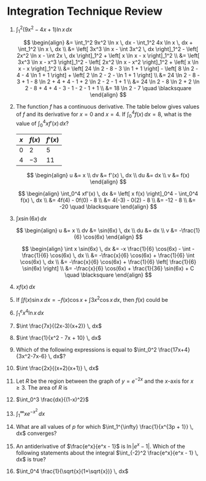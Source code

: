 # Integration Technique Review

1. $\int_1^2 (9x^2 - 4x + 1) \ln x \, dx$

    $$
    \begin{align}
    &= \int_1^2 9x^2 \ln x \, dx - \int_1^2 4x \ln x \, dx + \int_1^2 \ln x \, dx \\
    &= \left[ 3x^3 \ln x - \int 3x^2 \, dx \right]_1^2 - \left[ 2x^2 \ln x - \int 2x \, dx \right]_1^2 + \left[ x \ln x - x \right]_1^2 \\
    &= \left[ 3x^3 \ln x - x^3 \right]_1^2 - \left[ 2x^2 \ln x - x^2 \right]_1^2 + \left[ x \ln x - x \right]_1^2 \\
    &= \left[ 24 \ln 2 - 8 - 3 \ln 1 + 1 \right] - \left[ 8 \ln 2 - 4 - 4 \ln 1 + 1 \right] + \left[ 2 \ln 2 - 2 - \ln 1 + 1 \right] \\
    &= 24 \ln 2 - 8 - 3 + 1 - 8 \ln 2 + 4 + 4 - 1 + 2 \ln 2 - 2 - 1 + 1 \\
    &= 24 \ln 2 - 8 \ln 2 + 2 \ln 2 - 8 + 4 + 4 - 3 - 1 - 2 - 1 + 1 \\
    &= 18 \ln 2 - 7 \quad \blacksquare
    \end{align}
    $$

2. The function $f$ has a continuous derivative. The table below gives values of $f$ and its derivative for $x=0$ and $x=4$. If $\int_0^4 f(x) \, dx = 8$, what is the value of $\int_0^4 xf'(x) \, dx$?

    | $x$ | $f(x)$ | $f'(x)$ |
    |-----|--------|---------|
    | $0$ | $2$    | $5$     |
    | $4$ | $-3$   | $11$    |

    $$
    \begin{align}
    u &= x \\
    dv &= f'(x) \, dx \\
    du &= dx \\
    v &= f(x)
    \end{align}
    $$

    $$
    \begin{align}
    \int_0^4 xf'(x) \, dx &= \left[ x f(x) \right]_0^4 - \int_0^4 f(x) \, dx \\
    &= 4f(4) - 0f(0) - 8 \\
    &= 4(-3) - 0(2) - 8 \\
    &= -12 - 8 \\
    &= -20 \quad \blacksquare
    \end{align}
    $$

3. $\int x \sin(6x) \, dx$

    $$
    \begin{align}
    u &= x \\
    dv &= \sin(6x) \, dx \\
    du &= dx \\
    v &= -\frac{1}{6} \cos(6x)
    \end{align}
    $$

    $$
    \begin{align}
    \int x \sin(6x) \, dx &= -x \frac{1}{6} \cos(6x) - \int -\frac{1}{6} \cos(6x) \, dx \\
    &= -\frac{x}{6} \cos(6x) + \frac{1}{6} \int \cos(6x) \, dx \\
    &= -\frac{x}{6} \cos(6x) + \frac{1}{6} \left[ \frac{1}{6} \sin(6x) \right] \\
    &= -\frac{x}{6} \cos(6x) + \frac{1}{36} \sin(6x) + C \quad \blacksquare
    \end{align}
    $$

4. $x f(x) \, dx$
5. If $\int f(x) \sin x \, dx = - f(x) \cos x + \int 3x^2 \cos x \, dx$, then $f(x)$ could be
6. $\int_1^e x^4 \ln x \, dx$
7. $\int \frac{7x}{(2x-3)(x+2)} \, dx$
8. $\int \frac{1}{x^2 - 7x + 10} \, dx$
9. Which of the following expressions is equal to $\int_0^2 \frac{17x+4}{3x^2-7x-6} \, dx$?
10. $\int \frac{2x}{(x+2)(x+1)} \, dx$
11. Let $R$ be the region between the graph of $y=e^{-2x}$ and the $x$-axis for $x \geq 3$. The area of $R$ is
12. $\int_0^3 \frac{dx}{(1-x)^2}$
13. $\int_1^{\infty} xe^{-x^2} \, dx$
14. What are all values of $p$ for which $\int_1^{\infty} \frac{1}{x^{3p + 1}} \, dx$ converges?
15. An antiderivative of $\frac{e^x}{e^x - 1}$ is $\ln |e^x - 1|$. Which of the following statements about the integral $\int_{-2}^2 \frac{e^x}{e^x - 1} \, dx$ is true?
16. $\int_0^4 \frac{1}{\sqrt{x}(1+\sqrt{x})} \, dx$